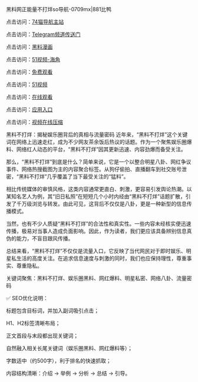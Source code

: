 黑料网正能量不打烊so导航-0709mx|881比鸭

点击访问：<a href="https://74mao.com/">74猫导航主站</a>

点击访问：<a href="https://74mao.com/">Telegram频道传送门</a>

点击访问：<a href="https://heiliao3gvg9x.pages.dev">黑料漫画</a>

点击访问：<a href="https://heiliaoxfe5rb.pages.dev">51视频-海角</a>

点击访问：<a href="https://heiliaoubleqx.pages.dev">免费观看</a>

点击访问：<a href="https://heiliao5s28gk.pages.dev ">51视频</a>

点击访问：<a href="https://heiliaoxrq8i9.pages.dev">在线观看</a>

点击访问：<a href="https://heiliao9wsbg3.pages.dev ">应用入口</a>

点击访问：<a href="https://heiliaoryrhyu.pages.dev">视频在线压缩</a>

黑料不打烊：揭秘娱乐圈背后的真相与流量密码
近年来，“黑料不打烊”这个关键词在网络上迅速走红，成为不少网友茶余饭后热议的话题。作为一个聚焦娱乐圈爆料、网络红人动态的平台，“黑料不打烊”因其更新迅速、内容劲爆而备受关注。

那么，“黑料不打烊”到底是什么？简单来说，它是一个以整合明星八卦、网红争议事件、网络热搜截图为主的内容聚合标签。从狗仔偷拍、直播翻车到社交账号泄密，“黑料不打烊”几乎覆盖了当下最受关注的“猛料”。

相比传统媒体的审慎风格，这类内容通常更直白、刺激，更容易引发舆论热潮。以某知名艺人为例，其“旧日私照”在短短几个小时内经由“黑料不打烊”话题扩散，引发了千万级浏览与转发。由此可见，这背后不仅仅是八卦，更是一种新型的信息传播模式。

当然，也有不少人质疑“黑料不打烊”的合法性和真实性。一些内容未经核实便迅速传播，极易对当事人造成负面影响。因此，作为读者，我们更应该具备辨别信息真伪的能力，不盲目跟风传播。

总结来看，“黑料不打烊”不仅仅是流量入口，它反映了当代网民对于即时娱乐、明星私生活的高度关注。在追求信息速度与刺激的同时，我们也应保持理性，尊重事实、尊重隐私。

关键词聚焦：黑料不打烊、娱乐圈黑料、网红爆料、明星私密、网络八卦、流量密码

✅ SEO优化说明：

标题包含目标词，并加入副词吸引点击；

H1、H2标签清晰布局；

正文首段与末段都出现关键词；

自然融入相关长尾关键词（娱乐圈黑料、网红爆料等）；

字数适中（约500字），利于排名的快速抓取；

内容结构清晰：介绍 → 举例 → 分析 → 总结 → 引导。

